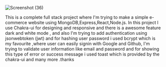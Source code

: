 ![Screenshot (36)](https://user-images.githubusercontent.com/87976069/198075714-8208d9a1-30b3-416a-8cda-2216de10d967.png)


This is a complete full stack project where I'm trying to make a simple e-commerce website using MongoDB,Express,React,Node.js. In this project I use Chakra-ui for designing and responsive and there is a awesome feature dark and white mode , and also I'm trying to add authentication using jsonwebtoken (jwt) and for hashing user password i used bcrypt which is my favourite ,where user can easily signin with Google and Github, I'm trying to validate user information like email and password and for showing this type of error or success message i used toast which is provided by the chakra-ui and many more .thanks
